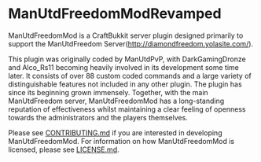# ManUtdFreedomModRevamped #

ManUtdFreedomMod is a CraftBukkit server plugin designed primarily to support the ManUtdFreedom Server(http://diamondfreedom.yolasite.com/). 

This plugin was originally coded by ManUtdPvP, with DarkGamingDronze and Alco_Rs11 becoming heavily involved in its development some time later. It consists of over 88 custom coded commands and a large variety of distinguishable features not included in any other plugin. The plugin has since its beginning grown immensely. Together, with the main ManUtdFreedom server, ManUtdFreedomMod has a long-standing reputation of effectiveness whilst maintaining a clear feeling of openness towards the administrators and the players themselves.

Please see [CONTRIBUTING.md](CONTRIBUTING.md) if you are interested in developing ManUtdFreedomMod. For information on how ManUtdFreedomMod is licensed, please see [LICENSE.md](LICENSE.md).

